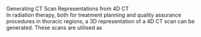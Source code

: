 Generating CT Scan Representations from 4D CT  
In radiation therapy, both for treatment planning and quality assurance procedures in thoracic regions, a 3D representation of a 4D CT scan can be generated. These scans are utilised as 
